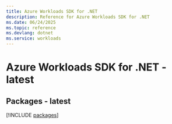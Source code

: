 ```yaml
---
title: Azure Workloads SDK for .NET
description: Reference for Azure Workloads SDK for .NET
ms.date: 06/24/2025
ms.topic: reference
ms.devlang: dotnet
ms.service: workloads
---
```

# Azure Workloads SDK for .NET - latest
## Packages - latest
[!INCLUDE [packages](workloads-index.md)]